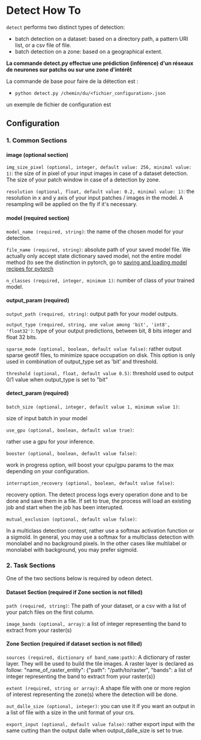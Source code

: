 # Detect How To
`detect` performs two distinct types of detection:
* batch detection on a dataset: based on a directory path, a pattern URI list, or a csv file of file.
* batch detection on a zone: based on a geographical extent.



**La commande detect.py effectue une prédiction (inférence) d'un réseaux de neurones sur patchs ou sur une zone d'intérêt**


La commande de base pour faire de la détection est :

* `python detect.py /chemin/du/<fichier_configuration>.json`  

un exemple de fichier de configuration est 


## Configuration

### 1. Common Sections
 
#### image (optional section)

`img_size_pixel (optional, integer, default value: 256, minimal value: 1)`:
the size of in pixel of your input images in case of a dataset detection. The size of your
patch window in case of a detection by zone.

`resolution (optional, float, default value: 0.2, minimal value: 1)`:
the resolution in x and y axis of your input patches / images in the model. A resampling will be applied
on the fly if it's necessary.

#### model (required section)
`model_name (required, string)`: the name of the chosen model for your detection.

`file_name (required, string)`: absolute path of your saved model file. We actually only accept state dictionary saved
model, not the entire model method (to see the distinction in pytorch, go to 
[saving and loading model recipes for pytorch](https://pytorch.org/tutorials/recipes/recipes/saving_and_loading_models_for_inference.html)

`n_classes (required, integer, minimum 1)`: number of class of your trained model.

#### output_param (required)

`output_path (required, string)`: output path for your model outputs.

`output_type (required, string, one value among 'bit', 'int8', 'float32')`: type of your output 
predictions, between bit, 8 bits integer and float 32 bits.

`sparse_mode (optional, boolean, default value false)`: rather output sparse geotif files, to minimize space
 occupation on disk. This option is only used in combination of output_type set as 'bit' and threshold.

`threshold (optional, float, default value 0.5)`: threshold used to output 0/1 value 
when output_type is set to "bit"

#### detect_param (required)
`batch_size (optional, integer, default value 1, minimum value 1)`:
 
 size of input batch in your model

`use_gpu (optional, boolean, default value true)`: 

rather use a gpu for your inference.

`booster (optional, boolean, default value false)`: 

work in progress option, will boost your cpu/gpu params to the max depending on your 
configuration.

`interruption_recovery (optional, boolean, default value false)`: 

recovery option. The detect process logs every operation done and to be done and
save them in a file.
If set to true, the process will load an existing job and start when the job has been
interupted.

`mutual_exclusion (optional, default value false)`:

In a multiclass detection contest, rather use a softmax activation function
or a sigmoïd. In general, you may use a softmax for a multiclass detection with monolabel
and no background pixels. In the other cases like multilabel or monolabel with background,
you may prefer sigmoïd.

### 2. Task Sections

 One of the two sections below is required by odeon detect.

#### Dataset Section (required if Zone section is not filled)

`path (required, string)`: The path of your dataset, or a csv 
with a list of your patch files on the first column.

`image_bands (optional, array)`: a list of integer representing the band to extract from your raster(s)

#### Zone Section (required if dataset section is not filled)

`sources (required, dictionary of band_name:path)`:
A dictionary of raster layer. They will be used to
build the tile images. A raster layer is declared as follow: 
"name_of_raster_entity": {"path": "/path/to/raster",
"bands": a list of integer representing the band to extract from your raster(s)}

`extent (required, string or array)`: A shape file with one or more region of interest
representing the zone(s) where the detection will be done.

`out_dalle_size (optional, integer)`: you can use it if you want an output in a list of file
with a size in the unit format of your crs.

`export_input (optional, default value false)`: rather export input with the same cutting than the output dalle
when output_dalle_size is set to true.
